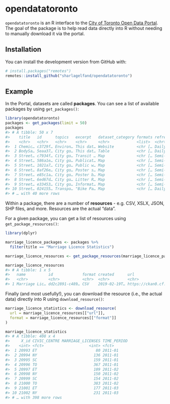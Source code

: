 
<!-- README.md is generated from README.Rmd. Please edit that file -->

# opendatatoronto

<!-- badges: start -->

<!-- badges: end -->

`opendatatoronto` is an R interface to the [City of Toronto Open Data
Portal](https://portal0.cf.opendata.inter.sandbox-toronto.ca/). The goal
of the package is to help read data directly into R without needing to
manually download it via the portal.

## Installation

You can install the development version from GitHub with:

``` r
# install.packages("remotes")
remotes::install_github("sharlagelfand/opendatatoronto")
```

## Example

In the Portal, datasets are called **packages**. You can see a list of
available packages by using `get_packages()`:

``` r
library(opendatatoronto)
packages <- get_packages(limit = 50)
packages
#> # A tibble: 50 x 7
#>    title   id      topics   excerpt   dataset_category formats refresh_rate
#>    <chr>   <chr>   <chr>    <chr>     <chr>            <list>  <chr>       
#>  1 Chemic… c3729f… Environ… This dat… Website          <chr [… Daily       
#>  2 BodySa… 5eaa37… City go… This dat… Table            <chr [… Daily       
#>  3 Street… c7934f… City go… Transit … Map              <chr [… Semi-annual…
#>  4 Street… 586a1e… City go… Publicat… Map              <chr [… Semi-annual…
#>  5 Street… 1021a7… City go… Public w… Map              <chr [… Semi-annual…
#>  6 Street… 8af26e… City go… Poster s… Map              <chr [… Semi-annual…
#>  7 Street… e85c1a… City go… Poster b… Map              <chr [… Semi-annual…
#>  8 Street… 6ed67d… City go… Litter R… Map              <chr [… Semi-annual…
#>  9 Street… e33453… City go… Informat… Map              <chr [… Semi-annual…
#> 10 Street… 024155… Transpo… "Bike Pa… Map              <chr [… Daily       
#> # … with 40 more rows
```

Within a package, there are a number of **resources** - e.g. CSV, XSLX,
JSON, SHP files, and more. Resources are the actual “data”.

For a given package, you can get a list of resources using
`get_package_resources()`:

``` r
library(dplyr)

marriage_licence_packages <- packages %>%
  filter(title == "Marriage Licence Statistics")

marriage_licence_resources <- get_package_resources(marriage_licence_packages[["id"]])

marriage_licence_resources
#> # A tibble: 1 x 5
#>   name          id             format created      url                     
#>   <chr>         <chr>          <chr>  <chr>        <chr>                   
#> 1 Marriage Lic… dd2c2891-c489… CSV    2019-02-19T… https://ckan0.cf.openda…
```

Finally (and most usefully\!), you can download the resource (i.e., the
actual data) directly into R using `download_resource()`:

``` r
marriage_licence_statistics <- download_resource(
  url = marriage_licence_resources[["url"]],
  format = marriage_licence_resources[["format"]]
)

marriage_licence_statistics
#> # A tibble: 408 x 4
#>     X_id CIVIC_CENTRE MARRIAGE_LICENSES TIME_PERIOD
#>    <int> <fct>                    <int> <fct>      
#>  1 20993 ET                          80 2011-01    
#>  2 20994 NY                         136 2011-01    
#>  3 20995 SC                         159 2011-01    
#>  4 20996 TO                         367 2011-01    
#>  5 20997 ET                         109 2011-02    
#>  6 20998 NY                         150 2011-02    
#>  7 20999 SC                         154 2011-02    
#>  8 21000 TO                         383 2011-02    
#>  9 21001 ET                         177 2011-03    
#> 10 21002 NY                         231 2011-03    
#> # … with 398 more rows
```
